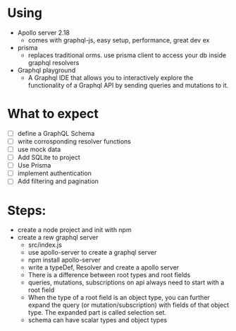 # Using
* Apollo server 2.18
  * comes with graphql-js, easy setup, performance, great dev ex
* prisma
  * replaces traditional orms. use prisma client to access your db inside graphql resolvers
* Graphql playground
  * A Graphql IDE that allows you to interactively explore the functionality of a Graphql API by sending queries and mutations to it.

# What to expect
- [ ] define a GraphQL Schema
- [ ] write corrosponding resolver functions
- [ ] use mock data
- [ ] Add SQLite to project 
- [ ] Use Prisma
- [ ] implement authentication
- [ ] Add filtering and pagination

# Steps:
* create a node project and init with npm
* create a rew graphql server 
  * src/index.js 
  * use apollo-server to create a graphql server
  * npm install apollo-server
  * write a typeDef, Resolver and create a apollo server
  * There is a difference between root types and root fields
  * queries, mutations, subscriptions on api always need to start with a root field
  * When the type of a root field is an object type, you can further expand the query (or mutation/subscription) with fields of that object type. The expanded part is called selection set.
  * schema can have scalar types and object types